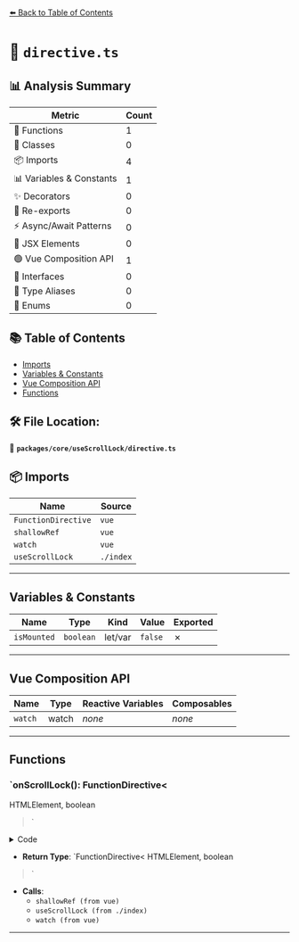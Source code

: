 [⬅️ Back to Table of Contents](../../../index.md)

# 📄 `directive.ts`

## 📊 Analysis Summary

| Metric | Count |
|--------|-------|
| 🔧 Functions | 1 |
| 🧱 Classes | 0 |
| 📦 Imports | 4 |
| 📊 Variables & Constants | 1 |
| ✨ Decorators | 0 |
| 🔄 Re-exports | 0 |
| ⚡ Async/Await Patterns | 0 |
| 💠 JSX Elements | 0 |
| 🟢 Vue Composition API | 1 |
| 📐 Interfaces | 0 |
| 📑 Type Aliases | 0 |
| 🎯 Enums | 0 |

## 📚 Table of Contents

- [Imports](#imports)
- [Variables & Constants](#variables-constants)
- [Vue Composition API](#vue-composition-api)
- [Functions](#functions)

## 🛠️ File Location:
📂 **`packages/core/useScrollLock/directive.ts`**

## 📦 Imports

| Name | Source |
|------|--------|
| `FunctionDirective` | `vue` |
| `shallowRef` | `vue` |
| `watch` | `vue` |
| `useScrollLock` | `./index` |


---

## Variables & Constants

| Name | Type | Kind | Value | Exported |
|------|------|------|-------|----------|
| `isMounted` | `boolean` | let/var | `false` | ✗ |


---

## Vue Composition API

| Name | Type | Reactive Variables | Composables |
|------|------|-------------------|-------------|
| `watch` | watch | *none* | *none* |


---

## Functions

### `onScrollLock(): FunctionDirective<
  HTMLElement,
  boolean
>`

<details><summary>Code</summary>

```ts
function onScrollLock(): FunctionDirective<
  HTMLElement,
  boolean
> {
  let isMounted = false
  const state = shallowRef(false)
  return (el, binding) => {
    state.value = binding.value
    if (isMounted)
      return
    isMounted = true
    const isLocked = useScrollLock(el, binding.value)
    watch(state, v => isLocked.value = v)
  }
}
```
</details>

- **Return Type**: `FunctionDirective<
  HTMLElement,
  boolean
>`
- **Calls**:
  - `shallowRef (from vue)`
  - `useScrollLock (from ./index)`
  - `watch (from vue)`

---